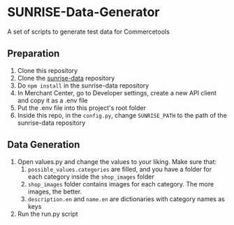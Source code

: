 # SUNRISE-Data-Generator
A set of scripts to generate test data for Commercetools

## Preparation
1. Clone this repository
2. Clone the [sunrise-data](https://github.com/commercetools/commercetools-sunrise-data.git) repository
3. Do `npm install` in the sunrise-data repository
4. In Merchant Center, go to Developer settings, create a new API client and copy it as a .env file
5. Put the .env file into this project's root folder
6. Inside this repo, in the `config.py`, change `SUNRISE_PATH` to the path of the sunrise-data repository

## Data Generation
1. Open values.py and change the values to your liking. Make sure that:
   1. `possible_values.categories` are filled, and you have a folder for each category inside the `shop_images` folder
   2. `shop_images` folder contains images for each category. The more images, the better.
   3. `description.en` and `name.en` are dictionaries with category names as keys
2. Run the run.py script
